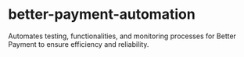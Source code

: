 # better-payment-automation
Automates testing, functionalities, and monitoring processes for Better Payment to ensure efficiency and reliability.
